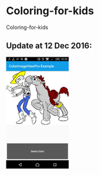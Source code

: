 # Coloring-for-kids
Coloring-for-kids
<h2>Update at 12 Dec 2016:</h2>

<img src="./ScreenShot/photo_2016-12-12_12-24-54.jpg" alt="screenShot1" width="170" height="whatever">
